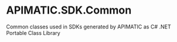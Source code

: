 # APIMATIC.SDK.Common
Common classes used in SDKs generated by APIMATIC as C# .NET Portable Class Library
